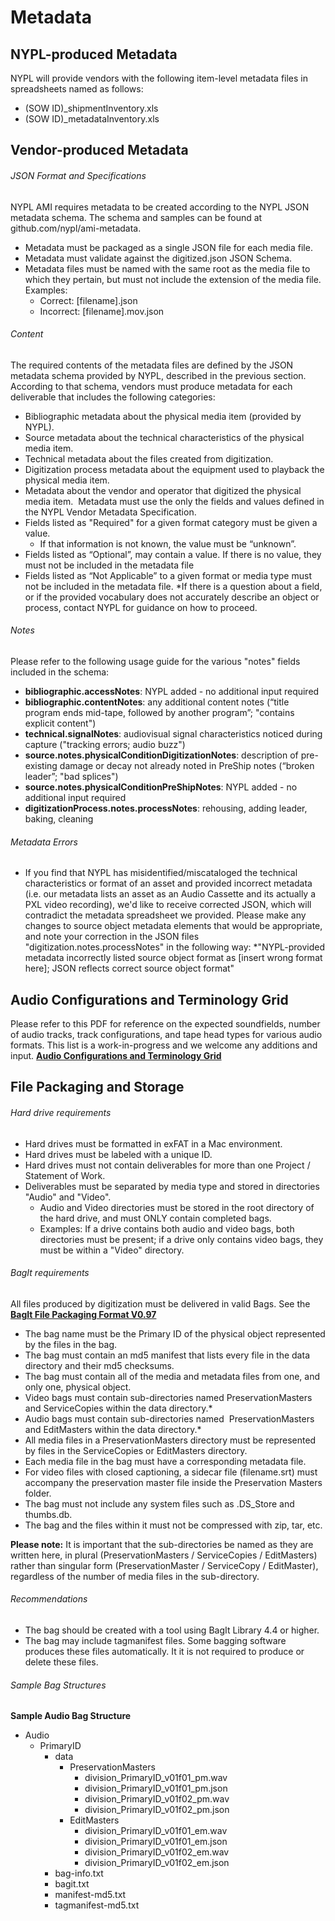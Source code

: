 # Metadata
## NYPL-produced Metadata
NYPL will provide vendors with the following item-level metadata files in spreadsheets named as follows:
* (SOW ID)_shipmentInventory.xls
* (SOW ID)_metadataInventory.xls

## Vendor-produced Metadata

###### JSON Format and Specifications
NYPL AMI requires metadata to be created according to the NYPL JSON metadata schema. The schema and samples can be found at github.com/nypl/ami-metadata.
* Metadata must be packaged as a single JSON file for each media file.
* Metadata must validate against the digitized.json JSON Schema.
* Metadata files must be named with the same root as the media file to which they pertain, but must not include the extension of the media file. Examples:
  * Correct: [filename].json
  * Incorrect: [filename].mov.json

###### Content
The required contents of the metadata files are defined by the JSON metadata schema provided by NYPL, described in the previous section. According to that schema, vendors must produce metadata for each deliverable that includes the following categories:
* Bibliographic metadata about the physical media item (provided by NYPL).
* Source metadata about the technical characteristics of the physical media item.
* Technical metadata about the files created from digitization.
* Digitization process metadata about the equipment used to playback the physical media item.
* Metadata about the vendor and operator that digitized the physical media item. 
Metadata must use the only the fields and values defined in the NYPL Vendor Metadata Specification.
* Fields listed as "Required" for a given format category must be given a value.
  * If that information is not known, the value must be “unknown”.
* Fields listed as “Optional”, may contain a value. If there is no value, they must not be included in the metadata file
* Fields listed as “Not Applicable” to a given format or media type must not be included in the metadata file.
*If there is a question about a field, or if the provided vocabulary does not accurately describe an object or process, contact NYPL for guidance on how to proceed.

###### Notes
Please refer to the following usage guide for the various "notes" fields included in the schema:
* **bibliographic.accessNotes**: NYPL added - no additional input required
* **bibliographic.contentNotes**: any additional content notes (“title program ends mid-tape, followed by another program”; "contains explicit content")
* **technical.signalNotes**: audiovisual signal characteristics noticed during capture ("tracking errors; audio buzz")
* **source.notes.physicalConditionDigitizationNotes**: description of pre-existing damage or decay not already noted in PreShip notes (“broken leader”; "bad splices")
* **source.notes.physicalConditionPreShipNotes**: NYPL added - no additional input required
* **digitizationProcess.notes.processNotes**: rehousing, adding leader, baking, cleaning

###### Metadata Errors
* If you find that NYPL has misidentified/miscataloged the technical characteristics or format of an asset and provided incorrect metadata (i.e. our metadata lists an asset as an Audio Cassette and its actually a PXL video recording), we'd like to receive corrected JSON, which will contradict the metadata spreadsheet we provided. Please make any changes to source object metadata elements that would be appropriate, and note your correction in the JSON files "digitization.notes.processNotes" in the following way:
  *"NYPL-provided metadata incorrectly listed source object format as [insert wrong format here]; JSON reflects correct source object format"

## Audio Configurations and Terminology Grid
Please refer to this PDF for reference on the expected soundfields, number of audio tracks, track configurations, and tape head types for various audio formats. This list is a work-in-progress and we welcome any additions and input.
**[Audio Configurations and Terminology Grid](https://drive.google.com/a/nypl.org/file/d/0BxjaNNRY523keGxseWROZWZDUVk/view?usp=sharing)**

## File Packaging and Storage
###### Hard drive requirements
* Hard drives must be formatted in exFAT in a Mac environment.
* Hard drives must be labeled with a unique ID.
* Hard drives must not contain deliverables for more than one Project / Statement of Work.
* Deliverables must be separated by media type and stored in directories "Audio" and "Video".
  * Audio and Video directories must be stored in the root directory of the hard drive, and must ONLY contain completed bags.
  * Examples: If a drive contains both audio and video bags, both directories must be present; if a drive only contains video bags, they must be within a "Video" directory.

###### BagIt requirements

All files produced by digitization must be delivered in valid Bags. See the **[BagIt File Packaging Format V0.97](https://tools.ietf.org/html/draft-kunze-bagit-13)**

* The bag name must be the Primary ID of the physical object represented by the files in the bag.
* The bag must contain an md5 manifest that lists every file in the data directory and their md5 checksums.
* The bag must contain all of the media and metadata files from one, and only one, physical object.
* Video bags must contain sub-directories named PreservationMasters and ServiceCopies within the data directory.*
* Audio bags must contain sub-directories named  PreservationMasters and EditMasters within the data directory.*
* All media files in a PreservationMasters directory must be represented by files in the ServiceCopies or EditMasters directory.
* Each media file in the bag must have a corresponding metadata file.
* For video files with closed captioning, a sidecar file (filename.srt) must accompany the preservation master file inside the Preservation Masters folder.
* The bag must not include any system files such as .DS_Store and thumbs.db.
* The bag and the files within it must not be compressed with zip, tar, etc.

**Please note:** It is important that the sub-directories be named as they are written here, in plural (PreservationMasters / ServiceCopies / EditMasters) rather than singular form (PreservationMaster / ServiceCopy / EditMaster), regardless of the number of media files in the sub-directory.

###### Recommendations
* The bag should be created with a tool using BagIt Library 4.4 or higher.
* The bag may include tagmanifest files. Some bagging software produces these files automatically. It it is not required to produce or delete these files.

###### Sample Bag Structures

**Sample Audio Bag Structure**
- Audio
  * PrimaryID
    * data
      * PreservationMasters
        * division_PrimaryID_v01f01_pm.wav
        * division_PrimaryID_v01f01_pm.json
        * division_PrimaryID_v01f02_pm.wav
        * division_PrimaryID_v01f02_pm.json
      * EditMasters
        * division_PrimaryID_v01f01_em.wav
        * division_PrimaryID_v01f01_em.json
        * division_PrimaryID_v01f02_em.wav
        * division_PrimaryID_v01f02_em.json
    * bag-info.txt
    * bagit.txt
    * manifest-md5.txt
    * tagmanifest-md5.txt


